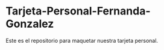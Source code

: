 # Tarjeta-Personal-Fernanda-Gonzalez
Este es el repositorio para maquetar nuestra tarjeta personal.
